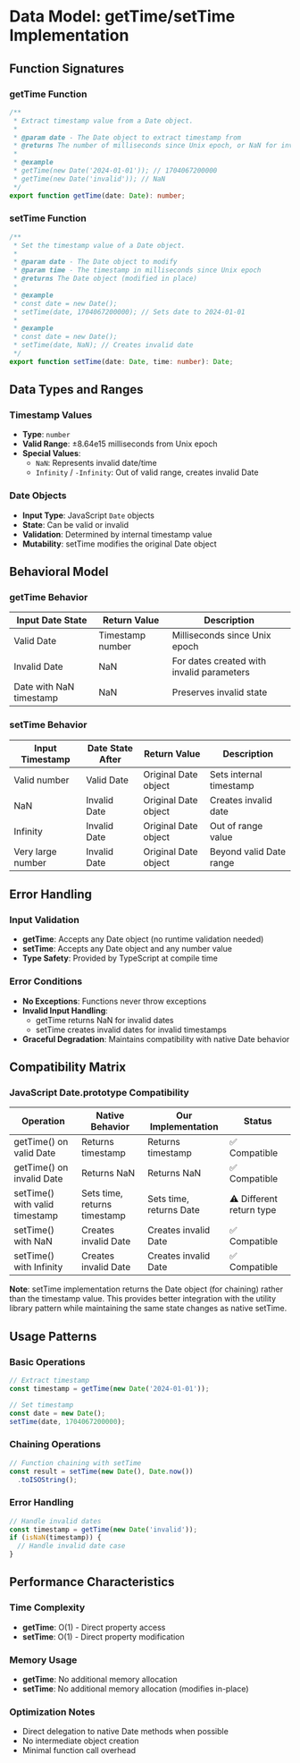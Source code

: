 # Data Model: getTime/setTime Implementation

## Function Signatures

### getTime Function
```typescript
/**
 * Extract timestamp value from a Date object.
 *
 * @param date - The Date object to extract timestamp from
 * @returns The number of milliseconds since Unix epoch, or NaN for invalid dates
 *
 * @example
 * getTime(new Date('2024-01-01')); // 1704067200000
 * getTime(new Date('invalid')); // NaN
 */
export function getTime(date: Date): number;
```

### setTime Function
```typescript
/**
 * Set the timestamp value of a Date object.
 *
 * @param date - The Date object to modify
 * @param time - The timestamp in milliseconds since Unix epoch
 * @returns The Date object (modified in place)
 *
 * @example
 * const date = new Date();
 * setTime(date, 1704067200000); // Sets date to 2024-01-01
 *
 * @example
 * const date = new Date();
 * setTime(date, NaN); // Creates invalid date
 */
export function setTime(date: Date, time: number): Date;
```

## Data Types and Ranges

### Timestamp Values
- **Type**: `number`
- **Valid Range**: ±8.64e15 milliseconds from Unix epoch
- **Special Values**:
  - `NaN`: Represents invalid date/time
  - `Infinity` / `-Infinity`: Out of valid range, creates invalid Date

### Date Objects
- **Input Type**: JavaScript `Date` objects
- **State**: Can be valid or invalid
- **Validation**: Determined by internal timestamp value
- **Mutability**: setTime modifies the original Date object

## Behavioral Model

### getTime Behavior
| Input Date State | Return Value | Description |
|-----------------|--------------|-------------|
| Valid Date | Timestamp number | Milliseconds since Unix epoch |
| Invalid Date | NaN | For dates created with invalid parameters |
| Date with NaN timestamp | NaN | Preserves invalid state |

### setTime Behavior
| Input Timestamp | Date State After | Return Value | Description |
|----------------|------------------|--------------|-------------|
| Valid number | Valid Date | Original Date object | Sets internal timestamp |
| NaN | Invalid Date | Original Date object | Creates invalid date |
| Infinity | Invalid Date | Original Date object | Out of range value |
| Very large number | Invalid Date | Original Date object | Beyond valid Date range |

## Error Handling

### Input Validation
- **getTime**: Accepts any Date object (no runtime validation needed)
- **setTime**: Accepts any Date object and any number value
- **Type Safety**: Provided by TypeScript at compile time

### Error Conditions
- **No Exceptions**: Functions never throw exceptions
- **Invalid Input Handling**:
  - getTime returns NaN for invalid dates
  - setTime creates invalid dates for invalid timestamps
- **Graceful Degradation**: Maintains compatibility with native Date behavior

## Compatibility Matrix

### JavaScript Date.prototype Compatibility
| Operation | Native Behavior | Our Implementation | Status |
|-----------|----------------|-------------------|---------|
| getTime() on valid Date | Returns timestamp | Returns timestamp | ✅ Compatible |
| getTime() on invalid Date | Returns NaN | Returns NaN | ✅ Compatible |
| setTime() with valid timestamp | Sets time, returns timestamp | Sets time, returns Date | ⚠️ Different return type |
| setTime() with NaN | Creates invalid Date | Creates invalid Date | ✅ Compatible |
| setTime() with Infinity | Creates invalid Date | Creates invalid Date | ✅ Compatible |

**Note**: setTime implementation returns the Date object (for chaining) rather than the timestamp value. This provides better integration with the utility library pattern while maintaining the same state changes as native setTime.

## Usage Patterns

### Basic Operations
```typescript
// Extract timestamp
const timestamp = getTime(new Date('2024-01-01'));

// Set timestamp
const date = new Date();
setTime(date, 1704067200000);
```

### Chaining Operations
```typescript
// Function chaining with setTime
const result = setTime(new Date(), Date.now())
  .toISOString();
```

### Error Handling
```typescript
// Handle invalid dates
const timestamp = getTime(new Date('invalid'));
if (isNaN(timestamp)) {
  // Handle invalid date case
}
```

## Performance Characteristics

### Time Complexity
- **getTime**: O(1) - Direct property access
- **setTime**: O(1) - Direct property modification

### Memory Usage
- **getTime**: No additional memory allocation
- **setTime**: No additional memory allocation (modifies in-place)

### Optimization Notes
- Direct delegation to native Date methods when possible
- No intermediate object creation
- Minimal function call overhead